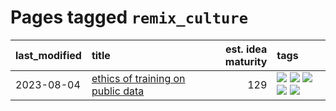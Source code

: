 # Pages tagged `remix_culture`

|last_modified|title|est. idea maturity|tags
|:---|:---|---:|:---|
|2023-08-04|[ethics of training on public data](../ethics_of_public_data.md)|129|[![](https://img.shields.io/badge/tag-ai_ethics-4ea94)](../tags/ai_ethics.md) [![](https://img.shields.io/badge/tag-ethics-1a4fb0)](../tags/ethics.md) [![](https://img.shields.io/badge/tag-fair_use-b99596)](../tags/fair_use.md) [![](https://img.shields.io/badge/tag-philosophy-35d2ce)](../tags/philosophy.md) [![](https://img.shields.io/badge/tag-remix_culture-a5fdce)](../tags/remix_culture.md)|